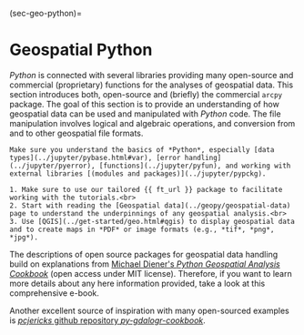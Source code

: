 (sec-geo-python)=
# Geospatial Python

*Python* is connected with several libraries providing many open-source and commercial (proprietary) functions for the analyses of geospatial data. This section introduces both, open-source and (briefly) the commercial `arcpy` package. The goal of this section is to provide an understanding of how geospatial data can be used and manipulated with *Python* code. The file manipulation involves logical and algebraic operations, and conversion from and to other geospatial file formats.

```{admonition} Requirements
Make sure you understand the basics of *Python*, especially [data types](../jupyter/pybase.html#var), [error handling](../jupyter/pyerror), [functions](../jupyter/pyfun), and working with external libraries [(modules and packages)](../jupyter/pypckg).
```

```{tip}
1. Make sure to use our tailored {{ ft_url }} package to facilitate working with the tutorials.<br>
2. Start with reading the [Geospatial data](../geopy/geospatial-data) page to understand the underpinnings of any geospatial analysis.<br>
3. Use [QGIS](../get-started/geo.html#qgis) to display geospatial data and to create maps in *PDF* or image formats (e.g., *tif*, *png*, *jpg*).
```

The descriptions of open source packages for geospatial data handling build on explanations from [Michael Diener's *Python Geospatial Analysis Cookbook*](https://github.com/mdiener21/python-geospatial-analysis-cookbook) (open access under MIT license). Therefore, if you want to learn more details about any here information provided, take a look at this comprehensive e-book.

Another excellent source of inspiration with many open-sourced examples is [*pcjericks* github repository *py-gdalogr-cookbook*](https://pcjericks.github.io/py-gdalogr-cookbook/).
